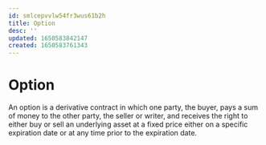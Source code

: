 ```yaml
---
id: smlcepvvlw54fr3wus61b2h
title: Option
desc: ''
updated: 1650583842147
created: 1650583761343
---
```

# Option

An option is a derivative contract in which one party, the buyer, pays a sum of money to the other party, the seller or writer, and receives the right to either buy or sell an underlying asset at a fixed price either on a specific expiration date or at any time prior to the expiration date.